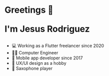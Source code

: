 <h1>
  Greetings 👋

  I'm Jesus Rodriguez
</h1>

- 💻 Working as a Flutter freelancer since 2020
- 👨‍🎓 Computer Engineer
- 📱 Mobile app developer since 2017
- 📐 UX/UI design as a hobby
- 🎷 Saxophone player
